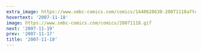 ```yaml
---
extra_image: https://www.smbc-comics.com/comics/1448628638-20071118after.png
hovertext: '2007-11-18'
image: https://www.smbc-comics.com/comics/20071118.gif
next: '2007-11-19'
prev: '2007-11-17'
title: '2007-11-18'
---
```

